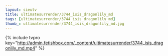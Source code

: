 ```yaml
--- 
layout: sieutv
title: ultimatesurrender/3744_isis_dragonlily_md
tags: [ultimatesurrender/3744_isis_dragonlily_md]
thumb_: ultimatesurrender/3744_isis_dragonlily_md.jpg
---
```

{% include tvpro key="http://admin.fetishbox.com/_content/ultimatesurrender/3744_isis_dragonlily_md.mp4" %} 
